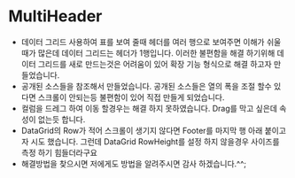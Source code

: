 # MultiHeader
 - 데이터 그리드 사용하여 표를 보여 줄때 헤더를 여러 행으로 보여주면 이해가 쉬울때가 많은데 데이터 그리드는 헤더가 1행입니다.
 이러한 불편함을 해결 하기위해 데이터 그리드를 새로 만드는것은 어려움이 있어 확장 기능 형식으로 해결 하고자 만들었습니다.
 - 공개된 소스들을 참조해서 만들었습니다. 공개된 소스들은 열의 폭을 조절 할수 있다면 스크롤이 안되는등 불편함이 있어 직접 만들게 되었습니다.
 - 컬럼을 드레그 하여 이동 할경우는 해결 하지 못하였습니다. Drag를 막고 싶은데 속성이 없는듯 합니다.
 - DataGrid의 Row가 적어 스크롤이 생기지 않다면 Footer를 마지막 행 아래 붙이고자 시도 했습니다. 그런데 DataGrid RowHeight를 설정 하지 않을경우 사이즈를 측정 하기 힘들더라구요 
 - 해결방법을 찾으시면 저에게도 방법을 알려주시면 감사 하겠습니다.^^;
